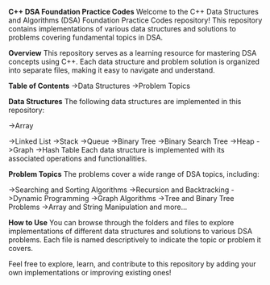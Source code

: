 **C++ DSA Foundation Practice Codes**
Welcome to the C++ Data Structures and Algorithms (DSA) Foundation Practice Codes repository! This repository contains implementations of various data structures and solutions to problems covering fundamental topics in DSA.

**Overview**
This repository serves as a learning resource for mastering DSA concepts using C++. Each data structure and problem solution is organized into separate files, making it easy to navigate and understand.

**Table of Contents**
->Data Structures
->Problem Topics

**Data Structures**
The following data structures are implemented in this repository:

->Array

->Linked List
->Stack
->Queue
->Binary Tree
->Binary Search Tree
->Heap
->Graph
->Hash Table
Each data structure is implemented with its associated operations and functionalities.

**Problem Topics**
The problems cover a wide range of DSA topics, including:

->Searching and Sorting Algorithms
->Recursion and Backtracking
->Dynamic Programming
->Graph Algorithms
->Tree and Binary Tree Problems
->Array and String Manipulation
and more...

**How to Use**
You can browse through the folders and files to explore implementations of different data structures and solutions to various DSA problems. Each file is named descriptively to indicate the topic or problem it covers.

Feel free to explore, learn, and contribute to this repository by adding your own implementations or improving existing ones!
